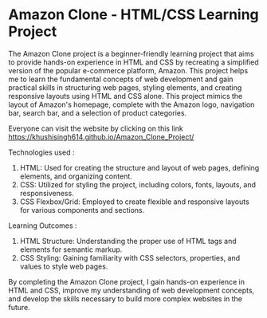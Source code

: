 # Amazon Clone - HTML/CSS Learning Project

The Amazon Clone project is a beginner-friendly learning project that aims to provide hands-on experience in HTML and CSS by recreating a simplified version of the popular e-commerce platform, Amazon. This project helps me to learn the fundamental concepts of web development and gain practical skills in structuring web pages, styling elements, and creating responsive layouts using HTML and CSS alone.
This project mimics the layout of Amazon's homepage, complete with the Amazon logo, navigation bar, search bar, and a selection of product categories.

Everyone can visit the website by clicking on this link https://khushisingh614.github.io/Amazon_Clone_Project/

Technologies used :
1) HTML: Used for creating the structure and layout of web pages, defining elements, and organizing content.
2) CSS: Utilized for styling the project, including colors, fonts, layouts, and responsiveness.
3) CSS Flexbox/Grid: Employed to create flexible and responsive layouts for various components and sections.

Learning Outcomes :
1) HTML Structure: Understanding the proper use of HTML tags and elements for semantic markup.
2) CSS Styling: Gaining familiarity with CSS selectors, properties, and values to style web pages.

By completing the Amazon Clone project, I gain hands-on experience in HTML and CSS, improve my understanding of web development concepts, and develop the skills necessary to build more complex websites in the future.

